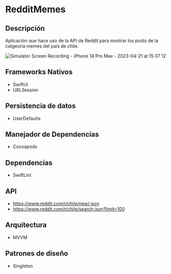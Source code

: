 # RedditMemes
 
## Descripción
Aplicación que hace uso de la API de Reddit para mostrar los posts de la catgeoría memes del país de chile.

![Simulator Screen Recording - iPhone 14 Pro Max - 2023-04-21 at 15 07 12](https://user-images.githubusercontent.com/87590550/233725516-96af8950-d1fa-4e18-9257-0b1afae3dab6.gif)


## Frameworks Nativos
- SwiftUI
- URLSession

## Persistencia de datos
- UserDefaults

## Manejador de Dependencias
- Cocoapods
## Dependencias
- SwiftLint

## API
 - https://www.reddit.com/r/chile/new/.json
 - https://www.reddit.com/r/chile/search.json?limit=100
 
## Arquitectura
- MVVM

## Patrones de diseño
- Singleton
